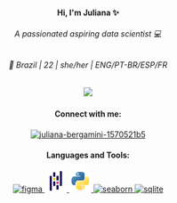 <h4 align="center">Hi, I'm Juliana ✨</h4>
<h6 align="center">A passionated aspiring data scientist 💻</h6>
<h6 align="center"> 📍 Brazil | 22 | she/her | ENG/PT-BR/ESP/FR </h6>
<div align="center">
  <img src="https://media1.giphy.com/media/7NoNw4pMNTvgc/giphy.gif?cid=ecf05e470s7no2xpowriei8x92l8lb8pq3ye2pj8ffyu7e8u&rid=giphy.gif&ct=g" width="300" />
</div>

<h4 align="center">Connect with me:</h4>
<p align="center">
<a href="https://linkedin.com/in/juliana-bergamini-1570521b5" target="blank"><img align="center" src="https://raw.githubusercontent.com/rahuldkjain/github-profile-readme-generator/master/src/images/icons/Social/linked-in-alt.svg" alt="juliana-bergamini-1570521b5" height="30" width="40" /></a>
</p>

<h4 align="center">Languages and Tools:</h4>
<p align="center"> <a href="https://www.figma.com/" target="_blank" rel="noreferrer"> <img src="https://www.vectorlogo.zone/logos/figma/figma-icon.svg" alt="figma" width="40" height="40"/> </a> <a href="https://pandas.pydata.org/" target="_blank" rel="noreferrer"> <img src="https://raw.githubusercontent.com/devicons/devicon/2ae2a900d2f041da66e950e4d48052658d850630/icons/pandas/pandas-original.svg" alt="pandas" width="40" height="40"/> </a> <a href="https://www.python.org" target="_blank" rel="noreferrer"> <img src="https://raw.githubusercontent.com/devicons/devicon/master/icons/python/python-original.svg" alt="python" width="40" height="40"/> </a> <a href="https://seaborn.pydata.org/" target="_blank" rel="noreferrer"> <img src="https://seaborn.pydata.org/_images/logo-mark-lightbg.svg" alt="seaborn" width="40" height="40"/> </a> <a href="https://www.sqlite.org/" target="_blank" rel="noreferrer"> <img src="https://www.vectorlogo.zone/logos/sqlite/sqlite-icon.svg" alt="sqlite" width="40" height="40"/> </a> </p>
